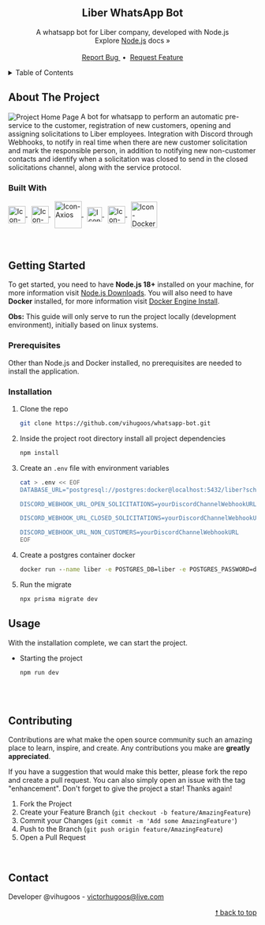 <div id="top"> </div> 

<!---- PROJECT LOGO ----> 
<div align="center">
  <h2 align="center"> 
    Liber WhatsApp Bot  
  </h2>
  
  <p align="center">
    A whatsapp bot for Liber company, developed with Node.js <br/> 
    Explore <a href="https://nodejs.org/en/docs/">Node.js</a> docs &#187; <br/> <br/>
    <a href="https://github.com/vihugoos/whatsapp-bot/issues"> Report Bug </a> &nbsp;•&nbsp;
    <a href="https://github.com/vihugoos/whatsapp-bot/issues"> Request Feature </a>
  </p>
</div>


<!---- TABLE OF CONTENTS ----> 
<details>
  <summary> Table of Contents </summary>
  <ol>
    <li>
      <a href="#about-the-project"> About The Project </a>
      <ul>
        <li><a href="#built-with"> Built With </a></li>
      </ul>
    </li>
    <li>
      <a href="#getting-started"> Getting Started </a>
      <ul>
        <li><a href="#prerequisites"> Prerequisites </a></li>
        <li><a href="#installation"> Installation </a></li>
        <li><a href="#usage"> Usage </a></li>
      </ul>
    </li>
    <li><a href="#contributing"> Contributing </a></li>
    <li><a href="#contact"> Contact </a></li>
  </ol>
</details>


<!---- THE PROJECT ---->
## About The Project 

<img src="" align="center" alt="Project Home Page">
A bot for whatsapp to perform an automatic pre-service to the customer, registration of new customers, opening and assigning solicitations to Liber employees. Integration with Discord through Webhooks, to notify in real time when there are new customer solicitation and mark the responsible person, in addition to notifying new non-customer contacts and identify when a solicitation was closed to send in the closed solicitations channel, along with the service protocol. 


### Built With 

<div style="display: inline_block">
    <!-- Icon Node.js --> 
    <a href="https://nodejs.org/en"> 
      <img align="center" alt="Icon-Nodejs" height="35" src="https://cdn.jsdelivr.net/gh/devicons/devicon/icons/nodejs/nodejs-original.svg"> 
    </a> &nbsp;
    <!-- Icon whatsapp-web.js --> 
    <a href="https://wwebjs.dev/"> 
      <img align="center" alt="Icon-whatsapp-web.js" height="35" src="https://user-images.githubusercontent.com/44311634/227283914-ecddcee3-df90-4e50-8a45-db69b33af240.png"> 
    </a> &nbsp; 
    <!-- Icon Axios --> 
    <a href="https://axios-http.com/"> 
      <img align="center" alt="Icon-Axios" height="55" src="https://user-images.githubusercontent.com/44311634/178089407-0176462e-7e60-4f4f-9ad8-5429a22b2c5c.png"> 
    </a> &nbsp; 
    <!-- Icon Prisma -->
    <a href="https://www.prisma.io/"> 
      <img align="center" alt="Icon-Prisma" height="30" src="https://user-images.githubusercontent.com/44311634/178335052-08bb4b29-c4da-4100-ae71-8b65cf6cd581.png"> 
    </a> &nbsp;
     <!-- Icon PostgreSQL --> 
    <a href="https://www.postgresql.org/"> 
      <img align="center" alt="Icon-PostgreSQL" height="35" src="https://cdn.jsdelivr.net/gh/devicons/devicon/icons/postgresql/postgresql-plain.svg"> 
    </a> &nbsp;
    <!-- Icon Docker -->
    <a href="https://www.docker.com/"> 
      <img align="center" alt="Icon-Docker" height="53" src="https://cdn.jsdelivr.net/gh/devicons/devicon/icons/docker/docker-original.svg"> 
    </a> 
</div>

<br/>
<br/>


<!---- GETTING STARTED ----> 
## Getting Started

To get started, you need to have <strong>Node.js 18+</strong> installed on your machine, for more information visit <a href="https://nodejs.org/en/download/"> Node.js Downloads</a>. You will also need to have <strong>Docker</strong> installed, for more information visit <a href="https://docs.docker.com/engine/install/">Docker Engine Install</a>. 

<strong>Obs:</strong> This guide will only serve to run the project locally (development environment), initially based on linux systems.


### Prerequisites 

Other than Node.js and Docker installed, no prerequisites are needed to install the application.


### Installation 

1. Clone the repo 
   ```bash
   git clone https://github.com/vihugoos/whatsapp-bot.git
   ```
2. Inside the project root directory install all project dependencies 
   ```cmd
   npm install
   ```
3. Create an `.env` file with environment variables 
   ```bash
   cat > .env << EOF
   DATABASE_URL="postgresql://postgres:docker@localhost:5432/liber?schema=public"
   
   DISCORD_WEBHOOK_URL_OPEN_SOLICITATIONS=yourDiscordChannelWebhookURL

   DISCORD_WEBHOOK_URL_CLOSED_SOLICITATIONS=yourDiscordChannelWebhookURL

   DISCORD_WEBHOOK_URL_NON_CUSTOMERS=yourDiscordChannelWebhookURL
   EOF
   ```
4. Create a postgres container docker
   ```cmd
   docker run --name liber -e POSTGRES_DB=liber -e POSTGRES_PASSWORD=docker -p 5432:5432 -d postgres 
   ```
4. Run the migrate
   ```cmd
   npx prisma migrate dev
   ```


<!---- USAGE EXAMPLES ----> 
## Usage

With the installation complete, we can start the project.

* Starting the project 
   ```bash
   npm run dev  
   ```

<br/> <br/> 


<!---- CONTRIBUTING ---->
## Contributing

Contributions are what make the open source community such an amazing place to learn, inspire, and create. Any contributions you make are **greatly appreciated**.

If you have a suggestion that would make this better, please fork the repo and create a pull request. You can also simply open an issue with the tag "enhancement".
Don't forget to give the project a star! Thanks again!

1. Fork the Project
2. Create your Feature Branch (`git checkout -b feature/AmazingFeature`)
3. Commit your Changes (`git commit -m 'Add some AmazingFeature'`)
4. Push to the Branch (`git push origin feature/AmazingFeature`)
5. Open a Pull Request
<br/> 


<!---- CONTACT ---->
## Contact

Developer @vihugoos - victorhugoos@live.com  

<p align="right"><a href="#top"> &#129045; back to top </a></p> 
